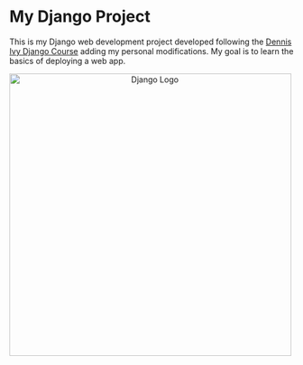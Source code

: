 # My Django Project

This is my Django web development project developed following the  [Dennis Ivy Django Course](https://www.udemy.com/course/python-django-2021-complete-course/) adding my personal modifications. My goal is to learn the basics of deploying a web app.

<center>
    <img src="https://www.fullstackpython.com/img/logos/django.png"
        alt="Django Logo"
        style="display: block;
        margin-leftauto;
        margin-right:auto;
        width: 500px;" />
</center>